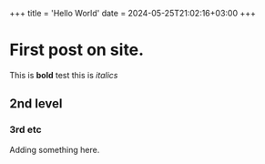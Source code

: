 +++
title = 'Hello World'
date = 2024-05-25T21:02:16+03:00
+++

# First post on site.

This is **bold** test this is *italics*

## 2nd level

### 3rd etc

Adding something here.